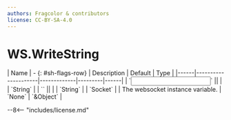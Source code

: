 ```yaml
---
authors: Fragcolor & contributors
license: CC-BY-SA-4.0
---
```



# WS.WriteString

<div class="sh-parameters" markdown="1">
| Name | - {: #sh-flags-row} | Description | Default | Type |
|------|---------------------|-------------|---------|------|
| `<input>` || | | `String` |
| `<output>` || | | `String` |
| `Socket` |  | The websocket instance variable. | `None` | `&Object` |

</div>



--8<-- "includes/license.md"
